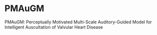 # PMAuGM
PMAuGM: Perceptually Motivated Multi-Scale Auditory-Guided Model for Intelligent Auscultation of Valvular Heart Disease

